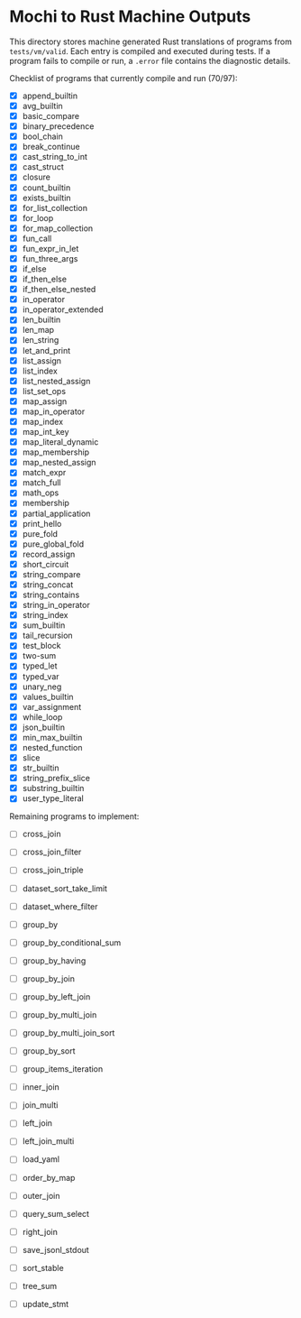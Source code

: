 # Mochi to Rust Machine Outputs

This directory stores machine generated Rust translations of programs from `tests/vm/valid`. Each entry is compiled and executed during tests. If a program fails to compile or run, a `.error` file contains the diagnostic details.

Checklist of programs that currently compile and run (70/97):
- [x] append_builtin
- [x] avg_builtin
- [x] basic_compare
- [x] binary_precedence
- [x] bool_chain
- [x] break_continue
- [x] cast_string_to_int
- [x] cast_struct
- [x] closure
- [x] count_builtin
- [x] exists_builtin
- [x] for_list_collection
- [x] for_loop
- [x] for_map_collection
- [x] fun_call
- [x] fun_expr_in_let
- [x] fun_three_args
- [x] if_else
- [x] if_then_else
- [x] if_then_else_nested
- [x] in_operator
- [x] in_operator_extended
- [x] len_builtin
- [x] len_map
- [x] len_string
- [x] let_and_print
- [x] list_assign
- [x] list_index
- [x] list_nested_assign
- [x] list_set_ops
- [x] map_assign
- [x] map_in_operator
- [x] map_index
- [x] map_int_key
- [x] map_literal_dynamic
- [x] map_membership
- [x] map_nested_assign
- [x] match_expr
- [x] match_full
- [x] math_ops
- [x] membership
- [x] partial_application
- [x] print_hello
- [x] pure_fold
- [x] pure_global_fold
- [x] record_assign
- [x] short_circuit
- [x] string_compare
- [x] string_concat
- [x] string_contains
- [x] string_in_operator
- [x] string_index
- [x] sum_builtin
- [x] tail_recursion
- [x] test_block
- [x] two-sum
- [x] typed_let
- [x] typed_var
- [x] unary_neg
- [x] values_builtin
- [x] var_assignment
- [x] while_loop
- [x] json_builtin
- [x] min_max_builtin
- [x] nested_function
- [x] slice
- [x] str_builtin
- [x] string_prefix_slice
- [x] substring_builtin
- [x] user_type_literal

Remaining programs to implement:
- [ ] cross_join
- [ ] cross_join_filter
- [ ] cross_join_triple
- [ ] dataset_sort_take_limit
- [ ] dataset_where_filter
- [ ] group_by
- [ ] group_by_conditional_sum
- [ ] group_by_having
- [ ] group_by_join
- [ ] group_by_left_join
- [ ] group_by_multi_join
- [ ] group_by_multi_join_sort
- [ ] group_by_sort
- [ ] group_items_iteration
- [ ] inner_join
- [ ] join_multi
- [ ] left_join
- [ ] left_join_multi
- [ ] load_yaml
- [ ] order_by_map
- [ ] outer_join
- [ ] query_sum_select
- [ ] right_join
- [ ] save_jsonl_stdout
- [ ] sort_stable
- [ ] tree_sum
- [ ] update_stmt

